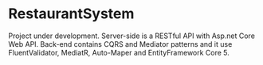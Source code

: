 # RestaurantSystem
Project under development.
Server-side is a RESTful API with Asp.net Core Web API. 
Back-end contains CQRS and Mediator patterns and it use FluentValidator, MediatR, Auto-Maper and EntityFramework Core 5.
